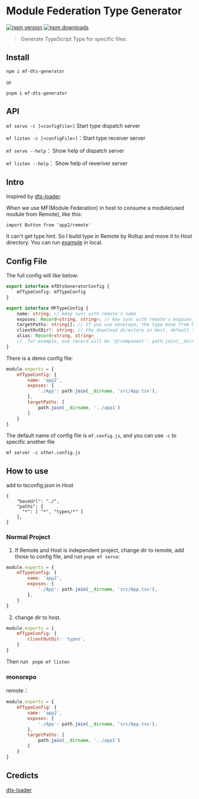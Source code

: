 # Module Federation Type Generator

[![npm version](https://badgen.net/npm/v/mf-dts-generator)](https://npm.im/mf-dts-generator) 
[![npm downloads](https://badgen.net/npm/dm/mf-dts-generator)](https://npm.im/mf-dts-generator)

> Generate TypeScript Type for specific files.

## Install

```
npm i mf-dts-generator
```

or

```
pnpm i mf-dts-generator
```

## API

`mf serve -c [<configFile>]` Start type dispatch server

`mf listen -c [<configFile>]`：Start type receiver server

`mf serve --help`： Show help of dispatch server

`mf listen --help`： Show help of reveriver server

## Intro

Inspired by [dts-loader](https://github.com/ruanyl/dts-loader).

When we use MF(Module Federation) in host to consume a module(used module from Remote), like this:

```
import Button from 'app2/remote'
```

It can't get type hint. So I build type in Remote by Rollup and move it to Host directory. You can run [example](./packages/playground/webpack-demo/) in local.


## Config File

The full config will like below:

```ts
export interface mfDtsGeneratorConfig {
    mfTypeConfig: mfTypeConfig
}

export interface MFTypeConfig {
    name: string; // keep sync with remote's name
    exposes: Record<string, string>; // key sync with remote's exposes, but the `value` should be absolute path
    targetPaths: string[]; // If you use monorepo, the type move from Remote to Host will not use WebSocket, and just move to targetPaths
    clientOutDir?: string; // the download directory in Host, default to types
    alias: Record<string, string> 
    //  for example, one record will be '@/component': path.join(__dirname, './src/component')，
}
```

There is a demo config file:

```js
module.exports = {
    mfTypeConfig: {
        name: 'app2',
        exposes: {
            './App': path.join(__dirname, 'src/App.tsx'),
        },
        targetPaths: [
            path.join(__dirname, '../app1')
        ]
    }
}
```

The default name of config file is `mf.config.js`, and you can use `-c` to specific another file

```
mf server -c other.config.js
```

## How to use

add to tsconfig.json in Host

```
{
    "baseUrl": "./",
    "paths": {
      "*": [ "*", "types/*" ]
    }, 
}
```

### Normal Project

1. If Remote and Host is independent project, change dir to remote, add those to config file, and run `pnpm mf serve`:

```js
module.exports = {
    mfTypeConfig: {
        name: 'app2',
        exposes: {
            './App': path.join(__dirname, 'src/App.tsx'),
        },
    }
}
```

2.  change dir to host.

```js
module.exports = {
    mfTypeConfig: {
        clientOutDir: 'types',
    }
}
```

Then run ` pnpm mf listen`


### monorepo 

remote：

```js
module.exports = {
    mfTypeConfig: {
        name: 'app2',
        exposes: {
            './App': path.join(__dirname, 'src/App.tsx'),
        },
        targetPaths: [
            path.join(__dirname, '../app1')
        ]
    }
}
```


## Credicts

[dts-loader](https://github.com/ruanyl/dts-loader)

